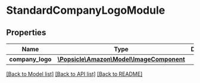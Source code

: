 # StandardCompanyLogoModule

## Properties
Name | Type | Description | Notes
------------ | ------------- | ------------- | -------------
**company_logo** | [**\Popsicle\Amazon\Model\ImageComponent**](ImageComponent.md) |  | 

[[Back to Model list]](../../README.md#documentation-for-models) [[Back to API list]](../../README.md#documentation-for-api-endpoints) [[Back to README]](../../README.md)

